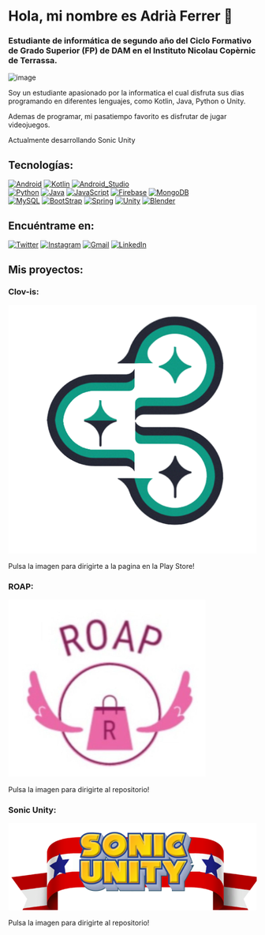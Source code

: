 # Hola, mi nombre es Adrià Ferrer 👋
### Estudiante de informática de segundo año del Ciclo Formativo de Grado Superior (FP) de DAM en el Instituto Nicolau Copèrnic de Terrassa.

![image](https://user-images.githubusercontent.com/99873094/214165529-027c3d09-f4bd-45b3-8d23-358b60fb98f6.png)

Soy un estudiante apasionado por la informatica el cual disfruta sus dias programando en diferentes lenguajes, como Kotlin, Java, Python o Unity.

Ademas de programar, mi pasatiempo favorito es disfrutar de jugar videojuegos.

Actualmente desarrollando Sonic Unity


## Tecnologías:
[![Android](https://img.shields.io/badge/Android-3DDC84?style=for-the-badge&logo=android&logoColor=white&labelColor=101010)]()
[![Kotlin](https://img.shields.io/badge/Kotlin-0095D5?style=for-the-badge&logo=kotlin&logoColor=white&labelColor=101010)]()
[![Android_Studio](https://img.shields.io/badge/Android_Studio-3DDC84?style=for-the-badge&logo=android-studio&logoColor=white&labelColor=101010)]()
</br>
[![Python](https://img.shields.io/badge/Python-yellow?style=for-the-badge&logo=python&logoColor=white&labelColor=101010)]()
[![Java](https://img.shields.io/badge/Java-007396?style=for-the-badge&logo=java&logoColor=white&labelColor=101010)]()
[![JavaScript](https://img.shields.io/badge/JavaScript-F7DF1E?style=for-the-badge&logo=javascript&logoColor=white&labelColor=101010)]()
[![Firebase](https://img.shields.io/badge/Firebase-FFCA28?style=for-the-badge&logo=firebase&logoColor=white&labelColor=101010)]()
[![MongoDB](https://img.shields.io/badge/MongoDB-47A248?style=for-the-badge&logo=mongodb&logoColor=white&labelColor=101010)]()
<br>
[![MySQL](https://img.shields.io/badge/MySQL-4479A1?style=for-the-badge&logo=mysql&logoColor=white&labelColor=101010)]()
[![BootStrap](https://img.shields.io/badge/Bootstrap-563D?style=for-the-badge&logo=bootstrap&logoColor=white&labelColor=101010)]()
[![Spring](https://img.shields.io/badge/Spring-6DB33F?style=for-the-badge&logo=spring&logoColor=white&labelColor=101010)]()
[![Unity](https://img.shields.io/badge/Unity-100000?style=for-the-badge&logo=unity&logoColor=white)]()
[![Blender](https://img.shields.io/badge/blender-%23F5792A.svg?style=for-the-badge&logo=blender&logoColor=white)]()

## Encuéntrame en:

[![Twitter](https://img.shields.io/badge/Twitter-@adria432018-1DA1F2?style=for-the-badge&logo=twitter&logoColor=white&labelColor=101010)](https://twitter.com/adria432018)
[![Instagram](https://img.shields.io/badge/Instagram-@adrixsev-E4405F?style=for-the-badge&logo=instagram&logoColor=white&labelColor=101010)](https://instagram.com/adrixsev)
[![Gmail](https://img.shields.io/badge/Gmail-adriaferrer16@gmail.com-D14836?style=for-the-badge&logo=gmail&logoColor=white&labelColor=101010)](adriaferrer16@gmail.com)
[![LinkedIn](https://img.shields.io/badge/LinkedIn-AdriaFerrer-0077B5?style=for-the-badge&logo=linkedin&logoColor=white&labelColor=101010)](https://www.linkedin.com/in/AdriaFerrer)

## Mis proyectos:
### Clov-is:

[![image](https://github.com/Adrixcven/Adrixcven/blob/main/logo_clovis_final.png)](https://play.google.com/store/apps/details?id=cat.copernic.clovis)

Pulsa la imagen para dirigirte a la pagina en la Play Store!

### ROAP:

[![image](https://github.com/Adrixcven/Adrixcven/blob/main/roap_logo.png)](https://github.com/Adrixcven/Roap)

Pulsa la imagen para dirigirte al repositorio!

### Sonic Unity:

[![image](https://github.com/Adrixcven/Adrixcven/blob/main/Sonic_Unity_Logo.png)](https://github.com/Adrixcven/SonicUnityGame)

Pulsa la imagen para dirigirte al repositorio!



